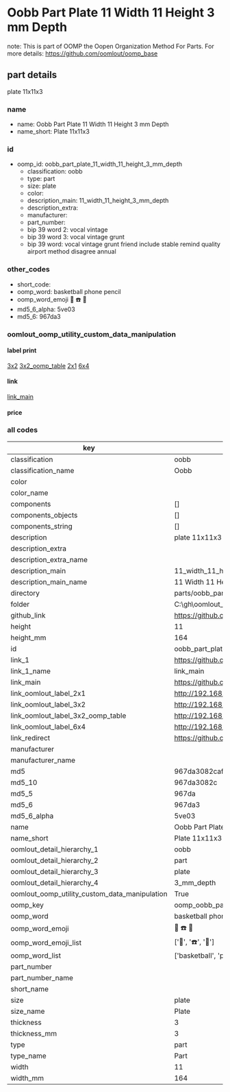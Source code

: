 # Oobb Part Plate 11 Width 11 Height 3 mm Depth  

note: This is part of OOMP the Oopen Organization Method For Parts. For more details: https://github.com/oomlout/oomp_base

##  part details
  



plate 11x11x3



### name
* name: Oobb Part Plate 11 Width 11 Height 3 mm Depth
* name_short: Plate 11x11x3 
### id
* oomp_id: oobb_part_plate_11_width_11_height_3_mm_depth
  * classification: oobb
  * type: part
  * size: plate
  * color: 
  * description_main: 11_width_11_height_3_mm_depth
  * description_extra: 
  * manufacturer: 
  * part_number: 
  * bip 39 word 2: vocal vintage
  * bip 39 word 3: vocal vintage grunt
  * bip 39 word: vocal vintage grunt friend include stable remind quality airport method disagree annual

### other_codes
* short_code: 
* oomp_word: basketball phone pencil
* oomp_word_emoji :basketball: :phone: :pencil:
* md5_6_alpha: 5ve03
* md5_6: 967da3






### oomlout_oomp_utility_custom_data_manipulation
#### label print
[3x2](http://192.168.1.245:1112/?label=oomp%205ve03)
[3x2_oomp_table](http://192.168.1.108:1112/?label=oomp%205ve03)
[2x1](http://192.168.1.242:1112/?label=oomp%205ve03)
[6x4](http://192.168.1.55:1112/?label=oomp%205ve03)    

#### link

[link_main](https://github.com/oomlout/oomlout_oobb_version_4_generated_parts/tree/main/navigation_oomp/oobb/part/plate/11_width_11_height_3_mm_depth/part)                              

#### price







### all codes 
| key | value |  
| --- | --- |  
| classification | oobb |  
| classification_name | Oobb |  
| color |  |  
| color_name |  |  
| components | [] |  
| components_objects | [] |  
| components_string | [] |  
| description | plate 11x11x3 |  
| description_extra |  |  
| description_extra_name |  |  
| description_main | 11_width_11_height_3_mm_depth |  
| description_main_name | 11 Width 11 Height 3 mm Depth |  
| directory | parts/oobb_part_plate_11_width_11_height_3_mm_depth |  
| folder | C:\gh\oomlout_oobb_version_4_generated_parts\parts\oobb_part_plate_11_width_11_height_3_mm_depth |  
| github_link | https://github.com/oomlout/oomlout_oomp_part_src/tree/main/parts/oobb_part_plate_11_width_11_height_3_mm_depth |  
| height | 11 |  
| height_mm | 164 |  
| id | oobb_part_plate_11_width_11_height_3_mm_depth |  
| link_1 | https://github.com/oomlout/oomlout_oobb_version_4_generated_parts/tree/main/navigation_oomp/oobb/part/plate/11_width_11_height_3_mm_depth/part |  
| link_1_name | link_main |  
| link_main | https://github.com/oomlout/oomlout_oobb_version_4_generated_parts/tree/main/navigation_oomp/oobb/part/plate/11_width_11_height_3_mm_depth/part |  
| link_oomlout_label_2x1 | http://192.168.1.242:1112/?label=oomp%205ve03 |  
| link_oomlout_label_3x2 | http://192.168.1.245:1112/?label=oomp%205ve03 |  
| link_oomlout_label_3x2_oomp_table | http://192.168.1.108:1112/?label=oomp%205ve03 |  
| link_oomlout_label_6x4 | http://192.168.1.55:1112/?label=oomp%205ve03 |  
| link_redirect | https://github.com/oomlout/oomlout_oobb_version_4_generated_parts/tree/main/parts/oobb_plate_11_11_03 |  
| manufacturer |  |  
| manufacturer_name |  |  
| md5 | 967da3082caf36bb4f3935cece7d0faa |  
| md5_10 | 967da3082c |  
| md5_5 | 967da |  
| md5_6 | 967da3 |  
| md5_6_alpha | 5ve03 |  
| name | Oobb Part Plate 11 Width 11 Height 3 mm Depth |  
| name_short | Plate 11x11x3  |  
| oomlout_detail_hierarchy_1 | oobb |  
| oomlout_detail_hierarchy_2 | part |  
| oomlout_detail_hierarchy_3 | plate |  
| oomlout_detail_hierarchy_4 | 3_mm_depth |  
| oomlout_oomp_utility_custom_data_manipulation | True |  
| oomp_key | oomp_oobb_part_plate_11_width_11_height_3_mm_depth |  
| oomp_word | basketball phone pencil |  
| oomp_word_emoji | :basketball: :phone: :pencil: |  
| oomp_word_emoji_list | [':basketball:', ':phone:', ':pencil:'] |  
| oomp_word_list | ['basketball', 'phone', 'pencil'] |  
| part_number |  |  
| part_number_name |  |  
| short_name |  |  
| size | plate |  
| size_name | Plate |  
| thickness | 3 |  
| thickness_mm | 3 |  
| type | part |  
| type_name | Part |  
| width | 11 |  
| width_mm | 164 |  
